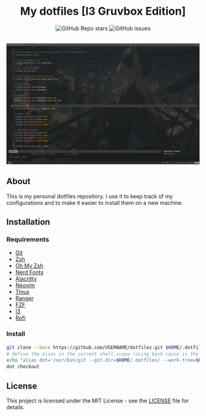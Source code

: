 <div align="center">

# My dotfiles [I3 Gruvbox Edition]

<img alt="GitHub Repo stars" src="https://img.shields.io/github/stars/datsfilipe/dotfiles?colorA=1a1a1a&colorB=b8bb26&style=for-the-badge&logo=github">
<img alt="GitHub issues" src="https://img.shields.io/github/issues/datsfilipe/dotfiles?colorA=1a1a1a&colorB=b8bb26&style=for-the-badge&logo=github">

<br/>
<br/>

![Preview](./assets/preview.png)

</div>

## About

This is my personal dotfiles repository. I use it to keep track of my configurations and to make it easier to install them on a new machine.

## Installation

### Requirements

- [Git](https://git-scm.com/)
- [Zsh](https://www.zsh.org/)
- [Oh My Zsh](https://ohmyz.sh/)
- [Nerd Fonts](https://www.nerdfonts.com/)
- [Alacritty](https://alacritty.org/)
- [Neovim](https://neovim.io/)
- [Tmux](https://github.com/tmux/tmux)
- [Ranger](https://github.com/ranger/ranger)
- [FZF](https://github.com/junegunn/fzf)
- [I3](https://i3wm.org/)
- [Rofi](https://github.com/davatorium/rofi)

### Install

```bash
git clone --bare https://github.com/USERNAME/dotfiles.git $HOME/.dotfiles
# define the alias in the current shell scope (using bash cause is the default)
echo "alias dot='/usr/bin/git --git-dir=$HOME/.dotfiles/ --work-tree=$HOME'" >> $HOME/.bashrc
dot checkout
```

## License

This project is licensed under the MIT License - see the [LICENSE](LICENSE) file for details.
